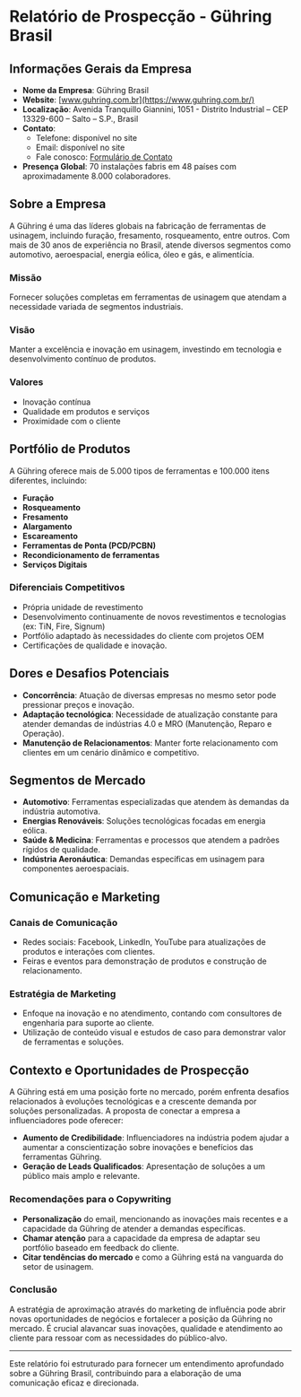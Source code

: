 # Relatório de Prospecção - Gühring Brasil

## Informações Gerais da Empresa
- **Nome da Empresa**: Gühring Brasil
- **Website**: [www.guhring.com.br](https://www.guhring.com.br/)
- **Localização**: Avenida Tranquillo Giannini, 1051 - Distrito Industrial – CEP 13329-600 – Salto – S.P., Brasil
- **Contato**: 
  - Telefone: disponível no site
  - Email: disponível no site
  - Fale conosco: [Formulário de Contato](https://www.guhring.com.br/contato)
- **Presença Global**: 70 instalações fabris em 48 países com aproximadamente 8.000 colaboradores.

## Sobre a Empresa
A Gühring é uma das líderes globais na fabricação de ferramentas de usinagem, incluindo furação, fresamento, rosqueamento, entre outros. Com mais de 30 anos de experiência no Brasil, atende diversos segmentos como automotivo, aeroespacial, energia eólica, óleo e gás, e alimentícia.

### Missão
Fornecer soluções completas em ferramentas de usinagem que atendam a necessidade variada de segmentos industriais.

### Visão
Manter a excelência e inovação em usinagem, investindo em tecnologia e desenvolvimento contínuo de produtos.

### Valores
- Inovação contínua
- Qualidade em produtos e serviços
- Proximidade com o cliente

## Portfólio de Produtos
A Gühring oferece mais de 5.000 tipos de ferramentas e 100.000 itens diferentes, incluindo:
- **Furação**
- **Rosqueamento**
- **Fresamento**
- **Alargamento**
- **Escareamento**
- **Ferramentas de Ponta (PCD/PCBN)**
- **Recondicionamento de ferramentas**
- **Serviços Digitais**

### Diferenciais Competitivos
- Própria unidade de revestimento
- Desenvolvimento continuamente de novos revestimentos e tecnologias (ex: TiN, Fire, Signum)
- Portfólio adaptado às necessidades do cliente com projetos OEM
- Certificações de qualidade e inovação.

## Dores e Desafios Potenciais
- **Concorrência**: Atuação de diversas empresas no mesmo setor pode pressionar preços e inovação.
- **Adaptação tecnológica**: Necessidade de atualização constante para atender demandas de indústrias 4.0 e MRO (Manutenção, Reparo e Operação).
- **Manutenção de Relacionamentos**: Manter forte relacionamento com clientes em um cenário dinâmico e competitivo.

## Segmentos de Mercado
- **Automotivo**: Ferramentas especializadas que atendem às demandas da indústria automotiva.
- **Energias Renováveis**: Soluções tecnológicas focadas em energia eólica.
- **Saúde & Medicina**: Ferramentas e processos que atendem a padrões rígidos de qualidade.
- **Indústria Aeronáutica**: Demandas específicas em usinagem para componentes aeroespaciais.

## Comunicação e Marketing
### Canais de Comunicação
- Redes sociais: Facebook, LinkedIn, YouTube para atualizações de produtos e interações com clientes.
- Feiras e eventos para demonstração de produtos e construção de relacionamento.

### Estratégia de Marketing
- Enfoque na inovação e no atendimento, contando com consultores de engenharia para suporte ao cliente.
- Utilização de conteúdo visual e estudos de caso para demonstrar valor de ferramentas e soluções.

## Contexto e Oportunidades de Prospecção
A Gühring está em uma posição forte no mercado, porém enfrenta desafios relacionados à evoluções tecnológicas e a crescente demanda por soluções personalizadas. A proposta de conectar a empresa a influenciadores pode oferecer:
- **Aumento de Credibilidade**: Influenciadores na indústria podem ajudar a aumentar a conscientização sobre inovações e benefícios das ferramentas Gühring.
- **Geração de Leads Qualificados**: Apresentação de soluções a um público mais amplo e relevante. 

### Recomendações para o Copywriting
- **Personalização** do email, mencionando as inovações mais recentes e a capacidade da Gühring de atender a demandas específicas.
- **Chamar atenção** para a capacidade da empresa de adaptar seu portfólio baseado em feedback do cliente.
- **Citar tendências do mercado** e como a Gühring está na vanguarda do setor de usinagem.

### Conclusão
A estratégia de aproximação através do marketing de influência pode abrir novas oportunidades de negócios e fortalecer a posição da Gühring no mercado. É crucial alavancar suas inovações, qualidade e atendimento ao cliente para ressoar com as necessidades do público-alvo.

______

Este relatório foi estruturado para fornecer um entendimento aprofundado sobre a Gühring Brasil, contribuindo para a elaboração de uma comunicação eficaz e direcionada.